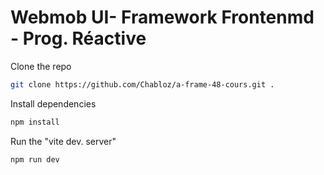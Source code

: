 # Webmob UI- Framework Frontenmd - Prog. Réactive

Clone the repo

```sh
git clone https://github.com/Chabloz/a-frame-48-cours.git .
```

Install dependencies

```sh
npm install
```

Run the "vite dev. server"

```sh
npm run dev
```